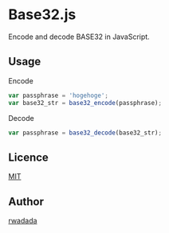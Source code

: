 Base32.js
====

Encode and decode BASE32 in JavaScript.

## Usage
 Encode
 ```javascript
 var passphrase = 'hogehoge';
 var base32_str = base32_encode(passphrase);
 ```
 Decode
 ```javascript
 var passphrase = base32_decode(base32_str);
```

## Licence

[MIT](https://github.com/rwadada/base32/blob/master/LICENSE)

## Author

[rwadada](https://github.com/rwadada)